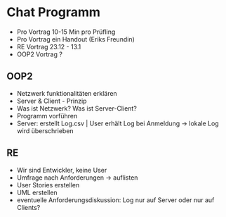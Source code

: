 # Chat Programm

- Pro Vortrag 10-15 Min pro Prüfling
- Pro Vortrag ein Handout (Eriks Freundin)
- RE Vortrag 23.12 - 13.1
- OOP2 Vortrag ?

## OOP2

- Netzwerk funktionalitäten erklären
- Server & Client - Prinzip
- Was ist Netzwerk? Was ist Server-Client?
- Programm vorführen
- Server: erstellt Log.csv | User erhält Log bei Anmeldung -> lokale Log wird überschrieben

## RE

- Wir sind Entwickler, keine User
- Umfrage nach Anforderungen -> auflisten
- User Stories erstellen
- UML erstellen
- eventuelle Anforderungsdiskussion: Log nur auf Server oder nur auf Clients?
